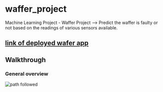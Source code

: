 # waffer_project
Machine Learning Project - Waffer Project --> Predict the waffer is faulty or not based on the readings of various sensors available.


## [link of deployed wafer app](http://wafer-env.eba-prfqfmkg.ap-south-1.elasticbeanstalk.com/)

## Walkthrough

### General overview

![path followed](https://raw.github.com/lathiyadhruvraj/waffer_project/screenshots/path.PNG)
